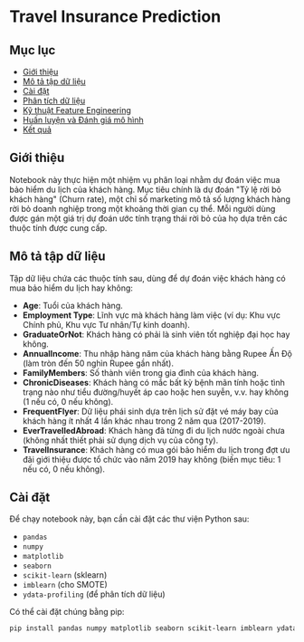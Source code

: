# Travel Insurance Prediction

## Mục lục
- [Giới thiệu](#giới-thiệu)
- [Mô tả tập dữ liệu](#mô-tả-tập-dữ-liệu)
- [Cài đặt](#cài-đặt)
- [Phân tích dữ liệu](#phân-tích-dữ-liệu)
- [Kỹ thuật Feature Engineering](#kỹ-thuật-feature-engineering)
- [Huấn luyện và Đánh giá mô hình](#huấn-luyện-và-đánh-giá-mô-hình)
- [Kết quả](#kết-quả)

## Giới thiệu
Notebook này thực hiện một nhiệm vụ phân loại nhằm dự đoán việc mua bảo hiểm du lịch của khách hàng. Mục tiêu chính là dự đoán "Tỷ lệ rời bỏ khách hàng" (Churn rate), một chỉ số marketing mô tả số lượng khách hàng rời bỏ doanh nghiệp trong một khoảng thời gian cụ thể. Mỗi người dùng được gán một giá trị dự đoán ước tính trạng thái rời bỏ của họ dựa trên các thuộc tính được cung cấp.

## Mô tả tập dữ liệu
Tập dữ liệu chứa các thuộc tính sau, dùng để dự đoán việc khách hàng có mua bảo hiểm du lịch hay không:
- **Age**: Tuổi của khách hàng.
- **Employment Type**: Lĩnh vực mà khách hàng làm việc (ví dụ: Khu vực Chính phủ, Khu vực Tư nhân/Tự kinh doanh).
- **GraduateOrNot**: Khách hàng có phải là sinh viên tốt nghiệp đại học hay không.
- **AnnualIncome**: Thu nhập hàng năm của khách hàng bằng Rupee Ấn Độ (làm tròn đến 50 nghìn Rupee gần nhất).
- **FamilyMembers**: Số thành viên trong gia đình của khách hàng.
- **ChronicDiseases**: Khách hàng có mắc bất kỳ bệnh mãn tính hoặc tình trạng nào như tiểu đường/huyết áp cao hoặc hen suyễn, v.v. hay không (1 nếu có, 0 nếu không).
- **FrequentFlyer**: Dữ liệu phái sinh dựa trên lịch sử đặt vé máy bay của khách hàng ít nhất 4 lần khác nhau trong 2 năm qua (2017-2019).
- **EverTravelledAbroad**: Khách hàng đã từng đi du lịch nước ngoài chưa (không nhất thiết phải sử dụng dịch vụ của công ty).
- **TravelInsurance**: Khách hàng có mua gói bảo hiểm du lịch trong đợt ưu đãi giới thiệu được tổ chức vào năm 2019 hay không (biến mục tiêu: 1 nếu có, 0 nếu không).

## Cài đặt
Để chạy notebook này, bạn cần cài đặt các thư viện Python sau:
- `pandas`
- `numpy`
- `matplotlib`
- `seaborn`
- `scikit-learn` (sklearn)
- `imblearn` (cho SMOTE)
- `ydata-profiling` (để phân tích dữ liệu)

Có thể cài đặt chúng bằng pip:
```bash
pip install pandas numpy matplotlib seaborn scikit-learn imblearn ydata-profiling
